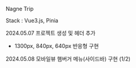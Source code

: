 Nagne Trip

Stack : Vue3.js, Pinia


2024.05.07 프로젝트 생성 및 헤더 추가
- 1300px, 840px, 640px 반응형 구현

2024.05.08 모바일뷰 햄버거 메뉴(사이드바) 구현 (1/2)
